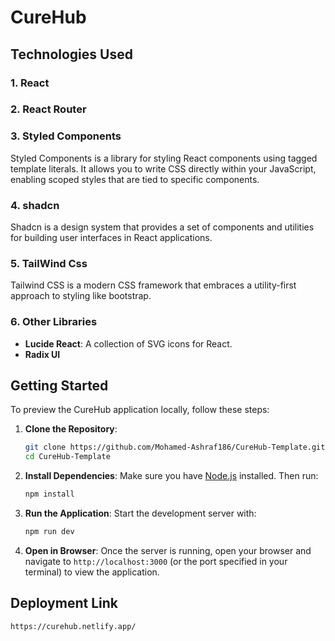 # CureHub

## Technologies Used

### 1. React

### 2. React Router

### 3. Styled Components

Styled Components is a library for styling React components using tagged template literals. It allows you to write CSS directly within your JavaScript, enabling scoped styles that are tied to specific components.

### 4. shadcn

Shadcn is a design system that provides a set of components and utilities for building user interfaces in React applications.

### 5. TailWind Css

Tailwind CSS is a modern CSS framework that embraces a utility-first approach to styling like bootstrap.

### 6. Other Libraries

- **Lucide React**: A collection of SVG icons for React.
- **Radix UI**

## Getting Started

To preview the CureHub application locally, follow these steps:

1. **Clone the Repository**:

   ```bash
   git clone https://github.com/Mohamed-Ashraf186/CureHub-Template.git
   cd CureHub-Template
   ```

2. **Install Dependencies**:
   Make sure you have [Node.js](https://nodejs.org/en/download/) installed. Then run:

   ```bash
   npm install
   ```

3. **Run the Application**:
   Start the development server with:

   ```bash
   npm run dev
   ```

4. **Open in Browser**:
   Once the server is running, open your browser and navigate to `http://localhost:3000` (or the port specified in your terminal) to view the application.

## Deployment Link

    https://curehub.netlify.app/
